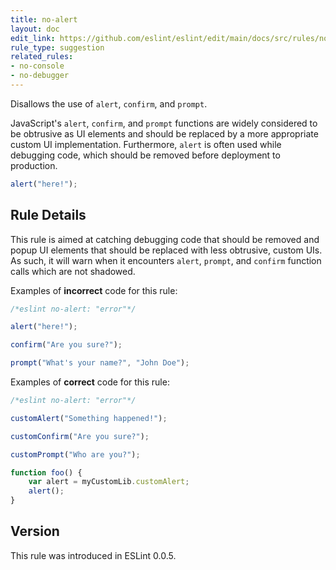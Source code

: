 ```yaml
---
title: no-alert
layout: doc
edit_link: https://github.com/eslint/eslint/edit/main/docs/src/rules/no-alert.md
rule_type: suggestion
related_rules:
- no-console
- no-debugger
---
```


Disallows the use of `alert`, `confirm`, and `prompt`.

JavaScript's `alert`, `confirm`, and `prompt` functions are widely considered to be obtrusive as UI elements and should be replaced by a more appropriate custom UI implementation. Furthermore, `alert` is often used while debugging code, which should be removed before deployment to production.

```js
alert("here!");
```

## Rule Details

This rule is aimed at catching debugging code that should be removed and popup UI elements that should be replaced with less obtrusive, custom UIs. As such, it will warn when it encounters `alert`, `prompt`, and `confirm` function calls which are not shadowed.

Examples of **incorrect** code for this rule:

```js
/*eslint no-alert: "error"*/

alert("here!");

confirm("Are you sure?");

prompt("What's your name?", "John Doe");
```

Examples of **correct** code for this rule:

```js
/*eslint no-alert: "error"*/

customAlert("Something happened!");

customConfirm("Are you sure?");

customPrompt("Who are you?");

function foo() {
    var alert = myCustomLib.customAlert;
    alert();
}
```

## Version

This rule was introduced in ESLint 0.0.5.
